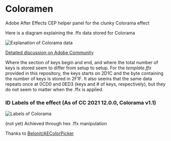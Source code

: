 # Coloramen

Adobe After Effects CEP helper panel for the clunky Colorama effect

Here is a diagram explaining the .ffx data stored for Colorama

![Explanation of Colorama data](https://i.imgur.com/U0D5Q5h.png)

[Detailed discussion on Adobe Community](https://community.adobe.com/t5/after-effects/change-colorama-colors-via-scripting/m-p/10392133)

Where the section of keys begin and end, and where the total number of keys is stored seem to differ from setup to setup. For the *template.ffx* provided in this repository, the keys starts on 2D1C and the byte containing the number of keys is stored in 2F1F.
It also seems that the same data repeats once at 0CD0 and 0ED3 (keys and # of keys, respectively), but they do not seem to matter when the .ffx is applied.

### ID Labels of the effect (As of CC 2021 12.0.0, Colorama v1.1)

![Labels of Colorama](https://i.imgur.com/TLkFsAq.png)

(not yet) Achieved through hex .ffx manipulation

Thanks to [Belonit/AEColorPicker](https://github.com/Belonit/AEColorPicker) 
